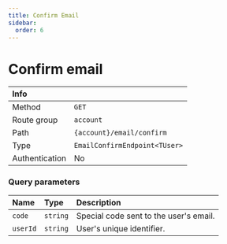 ```yaml
---
title: Confirm Email
sidebar:
  order: 6
---
```


# Confirm email

| Info           |                                        |
|:---------------|:---------------------------------------|
| Method         | `GET`                                  |
| Route group    | `account`                              |
| Path           | `{account}/email/confirm`              |
| Type           | `EmailConfirmEndpoint<TUser>`          |
| Authentication | No                                     |

### Query parameters

| Name     | Type     | Description                            |
|:---------|:---------|:---------------------------------------|
| `code`   | `string` | Special code sent to the user's email. |
| `userId` | `string` | User's unique identifier.              |

